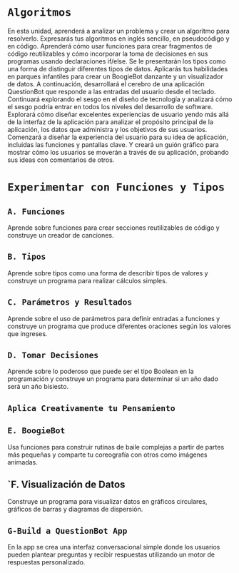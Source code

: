 # `Algoritmos`
En esta unidad, aprenderá a analizar un problema y crear un algoritmo para resolverlo. Expresarás tus algoritmos en inglés sencillo, en pseudocódigo y en código. Aprenderá cómo usar funciones para crear fragmentos de código reutilizables y cómo incorporar la toma de decisiones en sus programas usando declaraciones if/else. Se le presentarán los tipos como una forma de distinguir diferentes tipos de datos.
Aplicarás tus habilidades en parques infantiles para crear un BoogieBot danzante y un visualizador de datos. A continuación, desarrollará el cerebro de una aplicación QuestionBot que responde a las entradas del usuario desde el teclado.
Continuará explorando el sesgo en el diseño de tecnología y analizará cómo el sesgo podría entrar en todos los niveles del desarrollo de software. Explorará cómo diseñar excelentes experiencias de usuario yendo más allá de la interfaz de la aplicación para analizar el propósito principal de la aplicación, los datos que administra y los objetivos de sus usuarios. Comenzará a diseñar la experiencia del usuario para su idea de aplicación, incluidas las funciones y pantallas clave. Y creará un guión gráfico para mostrar cómo los usuarios se moverán a través de su aplicación, probando sus ideas con comentarios de otros.

# `Experimentar con Funciones y Tipos`

## `A. Funciones`
Aprende sobre funciones para crear secciones reutilizables de código y construye un creador de canciones.

## `B. Tipos`
Aprende sobre tipos como una forma de describir tipos de valores y construye un programa para realizar cálculos simples.

## `C. Parámetros y Resultados`
Aprende sobre el uso de parámetros para definir entradas a funciones y construye un programa que produce diferentes oraciones según los valores que ingreses.

## `D. Tomar Decisiones`
Aprende sobre lo poderoso que puede ser el tipo Boolean en la programación y construye un programa para determinar si un año dado será un año bisiesto.

## `Aplica Creativamente tu Pensamiento`

## `E. BoogieBot`
Usa funciones para construir rutinas de baile complejas a partir de partes más pequeñas y comparte tu coreografía con otros como imágenes animadas.

## `F. Visualización de Datos
Construye un programa para visualizar datos en gráficos circulares, gráficos de barras y diagramas de dispersión.

## `G-Build a QuestionBot App `

En la app se crea una interfaz conversacional simple donde los usuarios pueden plantear preguntas y recibir respuestas utilizando un motor de respuestas personalizado.
